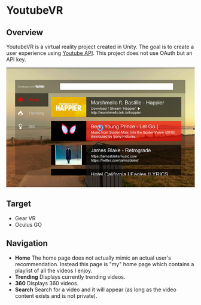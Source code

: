 # YoutubeVR

## Overview
YoutubeVR is a virtual reality project created in Unity. The goal is to create a user experience using [Youtube API](https://developers.google.com/youtube/v3/). This project does not use OAuth but an API key.

![Image of Home Page](https://github.com/jinyell/YoutubeVR/blob/master/TubeVR%20Example%20Shots/HomePage.PNG)

## Target
* Gear VR
* Oculus GO

## Navigation
* **Home** The home page does not actually mimic an actual user's recommendation. Instead this page is "my" home page which contains a playlist of all the videos I enjoy.
* **Trending** Displays currently trending videos.
* **360** Displays 360 videos.
* **Search** Search for a video and it will appear (as long as the video content exists and is not private).
